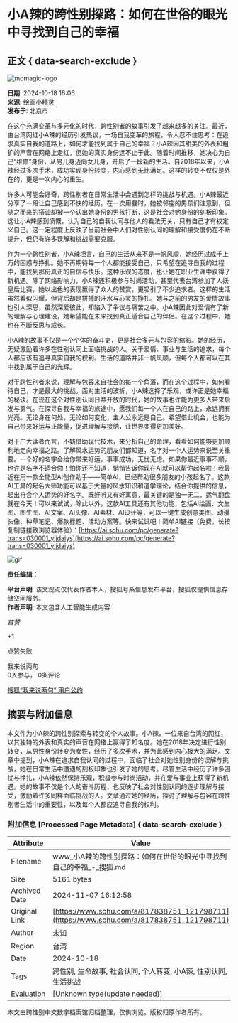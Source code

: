 # 小A辣的跨性别探路：如何在世俗的眼光中寻找到自己的幸福

## 正文 { data-search-exclude }


![momagic-logo](https://1437953666.rsc.cdn77.org/momagic-logo.png)

**日期**: 2024-10-18 16:06  
**来源**: [绘画小精灵](https://www.sohu.com/a/m.sohu.com?spm=smpc.content-abroad.content.1.1730995889788HiwQ33w)  
**发布于**: 北京市  

在这个充满变革与多元化的时代，跨性别者的故事引发了越来越多的关注。最近，由台湾网红小A辣的经历引发热议，一场自我变革的旅程，令人忍不住思考：在追求真实自我的道路上，如何才能找到属于自己的幸福？小A辣因其甜美的外表和粗犷的声音在网络上走红，但她的真实身份远不止于此。随着时间推移，她决心为自己“维修”身份，从男儿身迈向女儿身，开启了一段新的生活。自2018年以来，小A辣经过多次手术，成功实现身份转变，内心感到无比满足。这样的转变不仅仅是外在的，更是一次内心的重生。 

许多人可能会好奇，跨性别者在日常生活中会遇到怎样的挑战与机遇。小A辣最近分享了一段让自己感到不快的经历。在一次用餐时，她被邻座的男孩们注意到，但随之而来的搭讪却被一个认出她身份的男孩打断，这是社会对她身份的刻板印象。这让小A辣感到愤慨，认为自己的自我认同与他人的看法无关，只有自己才有权定义自己。这一定程度上反映了当前社会中人们对性别认同的理解和接受度仍在不断提升，但仍有许多误解和挑战需要克服。 

作为一个跨性别者，小A辣坦言，自己的生活从来不是一帆风顺，她经历过成千上万的困惑与挣扎。她不再期待每一个人都能接受自己，只希望在追寻自我的过程中，能找到那份真正的自信与快乐。这种乐观的态度，也让她在职业生涯中获得了新机遇。除了网络影响力，小A辣还积极参与时尚活动，甚至代表台湾参加了人妖皇后比赛，她以出色的表现赢得了众人的赞赏，更吸引了不少追求者。这样的生活虽然看似闪耀，但背后却是拼搏的汗水与心灵的挣扎。她与之前的男友的爱情故事也引人深思，虽然深爱彼此，却陷入了争议与痛苦之中。小A辣因此对爱情有了新的理解与心理建设，她希望能在未来找到真正适合自己的伴侣。在这个过程中，她也在不断反思与成长。 

小A辣的故事不仅是一个个体的奋斗史，更是社会多元与包容的缩影。她的经历，无疑激励着许多在性别认同上面临挑战的人。关于爱情、事业与生活的追求，每个人都应该有追寻真实自我的权利。生活的道路并非一帆风顺，但每个人都可以在其中找到属于自己的光辉。 

对于跨性别者来说，理解与包容来自社会的每一个角落，而在这个过程中，如何看待自己，才是最大的挑战。面对生活的波折，小A辣选择了乐观，或许正是她幸福的秘诀。在现在这个对性别认同日益开放的时代，她的故事也许能为更多人带来启发与勇气。在探寻自我与幸福的旅途中，愿我们每一个人在自己的路上，永远拥有光亮。无论身在何处，无论如何变化，主人公永远是自己。希望借此机会，也能为自己带来好运与正能量，促进理解与接纳，让世界变得更加美好。 

对于广大读者而言，不妨借助现代技术，来分析自己的命理，看看如何能够更加顺利地走向幸福之路。了解风水运势的朋友们都知道，名字对一个人运势来说至关重要。一个好的名字会给你带来好运，事事成功，无忧无虑。如果你最近事事不顺，也许是名字不适合你！怕你还不知道，悄悄告诉你现在AI就可以帮你起名啦！我最近在用一款全能型AI创作助手——简单AI，已经帮助很多朋友的小孩起名了。这款AI工具的起名大师功能可以基于大量的风水知识和道学理论，结合你提供的信息，起出符合个人运势的好名字。既好听又有好寓意，最关键的是独一无二，运气翻盘就在今天！可以来试试，除此以外，这款AI工具还有其他功能，包括AI绘画、文生图、图生图、AI文案、AI头像、AI素材、AI设计等，可以一键生成创意美图、动漫头像、种草笔记、爆款标题、活动方案等。快来试试吧！简单AI链接（免费，长按复制链接致浏览器体验）：[https://ai.sohu.com/pc/generate?trans=030001_yljdaiys](https://ai.sohu.com/pc/generate?trans=030001_yljdaiys)

![gif](https://q2.itc.cn/q_70/images03/20241018/019d9ec794144573969a369bb88db109.gif)

**责任编辑**：

**平台声明**: 该文观点仅代表作者本人，搜狐号系信息发布平台，搜狐仅提供信息存储空间服务。  
**作者声明**: 本文包含人工智能生成内容  

_首赞_

+1

点赞失败

我来说两句  
0人参与， 0条评论

[搜狐“我来说两句” 用户公约](http://zt.pinglun.sohu.com/s2014/sljyhgy/index.shtml)

## 摘要与附加信息

<!-- tcd_abstract -->
本文件为小A辣的跨性别探索与转变的个人故事。小A辣，一位来自台湾的网红，以其独特的外表和真实的声音在网络上赢得了知名度。她在2018年决定进行性别转变，从男性身份转变为女性，经历了多次手术，并为此感到内心极大的满足。文章中提到，小A辣在追求自我认同的过程中，面临了社会对她性别身份的误解与挑战，她在日常生活中遭遇的刻板印象也引发了她的思考。尽管生活中经历了许多困扰与挣扎，小A辣依然保持乐观，积极参与时尚活动，并在爱与事业上获得了新机遇。她的故事不仅是个人的奋斗历程，也反映了社会对性别认同的逐步理解与接受，激励着许多同样面临挑战的人。文章通过她的经历，探讨了理解与包容在跨性别者生活中的重要性，以及每个人都应追寻自我的权利。
<!-- tcd_abstract_end -->

### 附加信息 [Processed Page Metadata] { data-search-exclude }

| Attribute       | Value                                  |
|-----------------|----------------------------------------|
| Filename        | www_小A辣的跨性别探路：如何在世俗的眼光中寻找到自己的幸福_-_搜狐.md                             |
| Size            | 5161 bytes                           |
| Archived Date   | 2024-11-07 16:12:58                             |
| Original Link   | [https://www.sohu.com/a/817838751_121798711](https://www.sohu.com/a/817838751_121798711)                       |
| Author          | 未知                               |
| Region          | 台湾                               |
| Date            | 2024-10-18                                 |
| Tags            | 跨性别, 生命故事, 社会认同, 个人转变, 小A辣, 性别认同, 生活挑战                                 |
| Evaluation            | [Unknown type(update needed)]                                 |
<!-- tcd_table_end -->

本文由跨性别中文数字档案馆归档整理，仅供浏览。版权归原作者所有。
